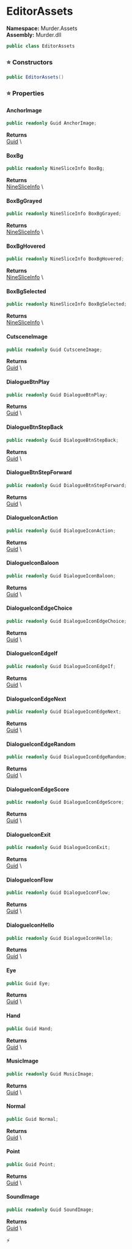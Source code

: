 # EditorAssets

**Namespace:** Murder.Assets \
**Assembly:** Murder.dll

```csharp
public class EditorAssets
```

### ⭐ Constructors
```csharp
public EditorAssets()
```

### ⭐ Properties
#### AnchorImage
```csharp
public readonly Guid AnchorImage;
```

**Returns** \
[Guid](https://learn.microsoft.com/en-us/dotnet/api/System.Guid?view=net-7.0) \
#### BoxBg
```csharp
public readonly NineSliceInfo BoxBg;
```

**Returns** \
[NineSliceInfo](../../Murder/Core/Graphics/NineSliceInfo.html) \
#### BoxBgGrayed
```csharp
public readonly NineSliceInfo BoxBgGrayed;
```

**Returns** \
[NineSliceInfo](../../Murder/Core/Graphics/NineSliceInfo.html) \
#### BoxBgHovered
```csharp
public readonly NineSliceInfo BoxBgHovered;
```

**Returns** \
[NineSliceInfo](../../Murder/Core/Graphics/NineSliceInfo.html) \
#### BoxBgSelected
```csharp
public readonly NineSliceInfo BoxBgSelected;
```

**Returns** \
[NineSliceInfo](../../Murder/Core/Graphics/NineSliceInfo.html) \
#### CutsceneImage
```csharp
public readonly Guid CutsceneImage;
```

**Returns** \
[Guid](https://learn.microsoft.com/en-us/dotnet/api/System.Guid?view=net-7.0) \
#### DialogueBtnPlay
```csharp
public readonly Guid DialogueBtnPlay;
```

**Returns** \
[Guid](https://learn.microsoft.com/en-us/dotnet/api/System.Guid?view=net-7.0) \
#### DialogueBtnStepBack
```csharp
public readonly Guid DialogueBtnStepBack;
```

**Returns** \
[Guid](https://learn.microsoft.com/en-us/dotnet/api/System.Guid?view=net-7.0) \
#### DialogueBtnStepForward
```csharp
public readonly Guid DialogueBtnStepForward;
```

**Returns** \
[Guid](https://learn.microsoft.com/en-us/dotnet/api/System.Guid?view=net-7.0) \
#### DialogueIconAction
```csharp
public readonly Guid DialogueIconAction;
```

**Returns** \
[Guid](https://learn.microsoft.com/en-us/dotnet/api/System.Guid?view=net-7.0) \
#### DialogueIconBaloon
```csharp
public readonly Guid DialogueIconBaloon;
```

**Returns** \
[Guid](https://learn.microsoft.com/en-us/dotnet/api/System.Guid?view=net-7.0) \
#### DialogueIconEdgeChoice
```csharp
public readonly Guid DialogueIconEdgeChoice;
```

**Returns** \
[Guid](https://learn.microsoft.com/en-us/dotnet/api/System.Guid?view=net-7.0) \
#### DialogueIconEdgeIf
```csharp
public readonly Guid DialogueIconEdgeIf;
```

**Returns** \
[Guid](https://learn.microsoft.com/en-us/dotnet/api/System.Guid?view=net-7.0) \
#### DialogueIconEdgeNext
```csharp
public readonly Guid DialogueIconEdgeNext;
```

**Returns** \
[Guid](https://learn.microsoft.com/en-us/dotnet/api/System.Guid?view=net-7.0) \
#### DialogueIconEdgeRandom
```csharp
public readonly Guid DialogueIconEdgeRandom;
```

**Returns** \
[Guid](https://learn.microsoft.com/en-us/dotnet/api/System.Guid?view=net-7.0) \
#### DialogueIconEdgeScore
```csharp
public readonly Guid DialogueIconEdgeScore;
```

**Returns** \
[Guid](https://learn.microsoft.com/en-us/dotnet/api/System.Guid?view=net-7.0) \
#### DialogueIconExit
```csharp
public readonly Guid DialogueIconExit;
```

**Returns** \
[Guid](https://learn.microsoft.com/en-us/dotnet/api/System.Guid?view=net-7.0) \
#### DialogueIconFlow
```csharp
public readonly Guid DialogueIconFlow;
```

**Returns** \
[Guid](https://learn.microsoft.com/en-us/dotnet/api/System.Guid?view=net-7.0) \
#### DialogueIconHello
```csharp
public readonly Guid DialogueIconHello;
```

**Returns** \
[Guid](https://learn.microsoft.com/en-us/dotnet/api/System.Guid?view=net-7.0) \
#### Eye
```csharp
public Guid Eye;
```

**Returns** \
[Guid](https://learn.microsoft.com/en-us/dotnet/api/System.Guid?view=net-7.0) \
#### Hand
```csharp
public Guid Hand;
```

**Returns** \
[Guid](https://learn.microsoft.com/en-us/dotnet/api/System.Guid?view=net-7.0) \
#### MusicImage
```csharp
public readonly Guid MusicImage;
```

**Returns** \
[Guid](https://learn.microsoft.com/en-us/dotnet/api/System.Guid?view=net-7.0) \
#### Normal
```csharp
public Guid Normal;
```

**Returns** \
[Guid](https://learn.microsoft.com/en-us/dotnet/api/System.Guid?view=net-7.0) \
#### Point
```csharp
public Guid Point;
```

**Returns** \
[Guid](https://learn.microsoft.com/en-us/dotnet/api/System.Guid?view=net-7.0) \
#### SoundImage
```csharp
public readonly Guid SoundImage;
```

**Returns** \
[Guid](https://learn.microsoft.com/en-us/dotnet/api/System.Guid?view=net-7.0) \


⚡